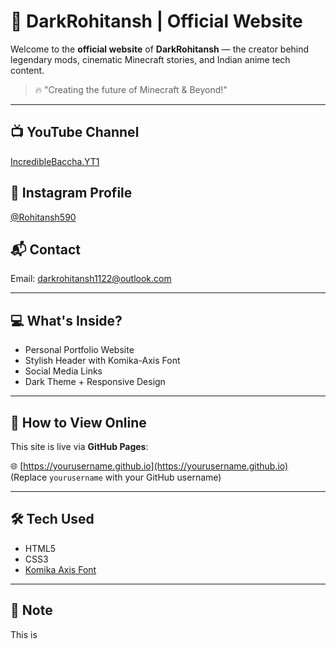 # 🌌 DarkRohitansh | Official Website

Welcome to the **official website** of **DarkRohitansh** — the creator behind legendary mods, cinematic Minecraft stories, and Indian anime tech content.

> 🔥 "Creating the future of Minecraft & Beyond!"

---

## 📺 YouTube Channel
[IncredibleBaccha.YT1](https://youtube.com/@incrediblebaccha.yt1?si=-HBeyFHlKP5O_iEL)

## 📸 Instagram Profile
[@Rohitansh590](https://instagram.com/Rohitansh590)

## 📬 Contact
Email: [darkrohitansh1122@outlook.com](mailto:darkrohitansh1122@outlook.com)

---

## 💻 What's Inside?
- Personal Portfolio Website
- Stylish Header with Komika-Axis Font
- Social Media Links
- Dark Theme + Responsive Design

---

## 🚀 How to View Online

This site is live via **GitHub Pages**:

🌐 [https://yourusername.github.io](https://yourusername.github.io)  
(Replace `yourusername` with your GitHub username)

---

## 🛠 Tech Used
- HTML5  
- CSS3  
- [Komika Axis Font](https://fonts.cdnfonts.com/css/komika-axis)

---

## 📌 Note
This is
